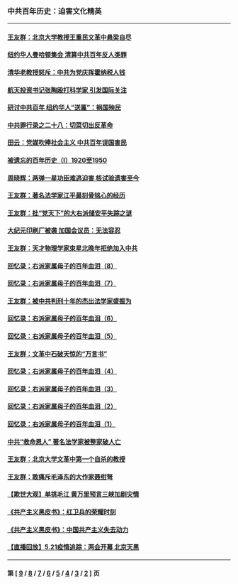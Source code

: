 ### 中共百年历史：迫害文化精英
---
#### [王友群：北京大学教授王重民文革中悬梁自尽](../../pages/nf1176111/n13084645.md?07310430) 
#### [纽约华人曼哈顿集会 清算中共百年反人类罪](../../pages/nf1176111/n13084157.md?07310430) 
#### [清华老教授怒斥：中共为党庆挥霍纳税人钱](../../pages/nf1176111/n13071430.md?07310430) 
#### [航天投资书记张陶殴打科学家 引发国际关注](../../pages/nf1176111/n13069132.md?07310430) 
#### [研讨中共百年 纽约华人“送匾”：祸国殃民](../../pages/nf1176111/n13057367.md?07310430) 
#### [中共罪行录之二十八：切菜切出反革命](../../pages/nf1176111/n13030600.md?07310430) 
#### [田云：党媒吹捧社会主义 中共百年误国害民](../../pages/nf1176111/n13006682.md?07310430) 
#### [被遗忘的百年历史（I）1920至1950](../../pages/nf1176111/n12986411.md?07310430) 
#### [周晓辉：两弹一星功臣难逃迫害 核试验遗害至今](../../pages/nf1176111/n12974997.md?07310430) 
#### [王友群：著名法学家江平最刻骨铭心的经历](../../pages/nf1176111/n12970787.md?07310430) 
#### [王友群：批“党天下”的大右派储安平失踪之谜](../../pages/nf1176111/n12954229.md?07310430) 
#### [大纪元印刷厂被袭 加国会议员：无法容忍](../../pages/nf1176111/n12883028.md?07310430) 
#### [王友群：天才物理学家束星北晚年拒绝加入中共](../../pages/nf1176111/n12792913.md?07310430) 
#### [回忆录：右派家属母子的百年血泪（8）](../../pages/nf1176111/n12706196.md?07310430) 
#### [回忆录：右派家属母子的百年血泪（7）](../../pages/nf1176111/n12706191.md?07310430) 
#### [王友群：被中共判刑十年的杰出法学家盛振为](../../pages/nf1176111/n12706141.md?07310430) 
#### [回忆录：右派家属母子的百年血泪（6）](../../pages/nf1176111/n12698863.md?07310430) 
#### [回忆录：右派家属母子的百年血泪（5）](../../pages/nf1176111/n12692515.md?07310430) 
#### [王友群：文革中石破天惊的“万言书”](../../pages/nf1176111/n12690994.md?07310430) 
#### [回忆录：右派家属母子的百年血泪（4）](../../pages/nf1176111/n12686410.md?07310430) 
#### [回忆录：右派家属母子的百年血泪（3）](../../pages/nf1176111/n12683820.md?07310430) 
#### [回忆录：右派家属母子的百年血泪（2）](../../pages/nf1176111/n12679738.md?07310430) 
#### [回忆录：右派家属母子的百年血泪（1）](../../pages/nf1176111/n12678112.md?07310430) 
#### [中共“救命恩人” 著名法学家被整家破人亡](../../pages/nf1176111/n12658168.md?07310430) 
#### [王友群：北京大学文革中第一个自杀的教授](../../pages/nf1176111/n12632697.md?07310430) 
#### [王友群：敢痛斥毛泽东的大作家聂绀弩](../../pages/nf1176111/n12384788.md?07310430) 
#### [【欺世大观】单挑毛江 黄万里预言三峡加剧灾情](../../pages/nf1176111/n12357101.md?07310430) 
#### [《共产主义黑皮书》：红卫兵的荣耀时刻](../../pages/nf1176111/n12190329.md?07310430) 
#### [《共产主义黑皮书》：中国共产主义失去动力](../../pages/nf1176111/n12168749.md?07310430) 
#### [【直播回放】5.21疫情追踪：两会开幕 北京天黑](../../pages/nf1176111/n12126358.md?07310430) 

---
#### 第 [ [9](./9.md?07310430) / [8](./8.md?07310430) / [7](./7.md?07310430) / [6](./6.md?07310430) / [5](./5.md?07310430) / [4](./4.md?07310430) / [3](./3.md?07310430) / [2](./2.md?07310430) ] 页
